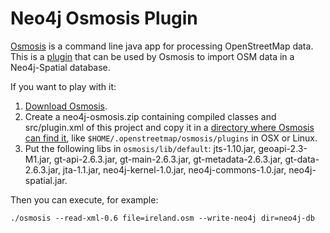 Neo4j Osmosis Plugin
=============
 
[Osmosis](http://wiki.openstreetmap.org/wiki/Osmosis) is a command line java app for processing OpenStreetMap data.
This is a [plugin](http://wiki.openstreetmap.org/wiki/Osmosis/WritingPlugins) that can be used by Osmosis to 
import OSM data in a Neo4j-Spatial database.

If you want to play with it: 

1. [Download Osmosis](http://dev.openstreetmap.org/~bretth/osmosis-build/osmosis-bin-latest.zip).
2. Create a neo4j-osmosis.zip containing compiled classes and src/plugin.xml of this project and copy 
it in a [directory where Osmosis can find it](http://wiki.openstreetmap.org/wiki/Osmosis/Detailed_Usage#Plugin_Tasks), like 
`$HOME/.openstreetmap/osmosis/plugins` in OSX or Linux.
3. Put the following libs in `osmosis/lib/default`: jts-1.10.jar, geoapi-2.3-M1.jar, gt-api-2.6.3.jar, gt-main-2.6.3.jar, 
gt-metadata-2.6.3.jar, gt-data-2.6.3.jar, jta-1.1.jar, neo4j-kernel-1.0.jar, neo4j-commons-1.0.jar, neo4j-spatial.jar.

Then you can execute, for example:

	./osmosis --read-xml-0.6 file=ireland.osm --write-neo4j dir=neo4j-db
